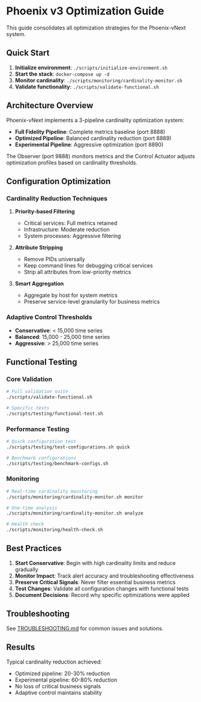 # Phoenix v3 Optimization Guide

This guide consolidates all optimization strategies for the Phoenix-vNext system.

## Quick Start

1. **Initialize environment**: `./scripts/initialize-environment.sh`
2. **Start the stack**: `docker-compose up -d`
3. **Monitor cardinality**: `./scripts/monitoring/cardinality-monitor.sh`
4. **Validate functionality**: `./scripts/validate-functional.sh`

## Architecture Overview

Phoenix-vNext implements a 3-pipeline cardinality optimization system:

- **Full Fidelity Pipeline**: Complete metrics baseline (port 8888)
- **Optimized Pipeline**: Balanced cardinality reduction (port 8889)  
- **Experimental Pipeline**: Aggressive optimization (port 8890)

The Observer (port 9888) monitors metrics and the Control Actuator adjusts optimization profiles based on cardinality thresholds.

## Configuration Optimization

### Cardinality Reduction Techniques

1. **Priority-based Filtering**
   - Critical services: Full metrics retained
   - Infrastructure: Moderate reduction
   - System processes: Aggressive filtering

2. **Attribute Stripping**
   - Remove PIDs universally
   - Keep command lines for debugging critical services
   - Strip all attributes from low-priority metrics

3. **Smart Aggregation**
   - Aggregate by host for system metrics
   - Preserve service-level granularity for business metrics

### Adaptive Control Thresholds

- **Conservative**: < 15,000 time series
- **Balanced**: 15,000 - 25,000 time series
- **Aggressive**: > 25,000 time series

## Functional Testing

### Core Validation
```bash
# Full validation suite
./scripts/validate-functional.sh

# Specific tests
./scripts/testing/functional-test.sh
```

### Performance Testing
```bash
# Quick configuration test
./scripts/testing/test-configurations.sh quick

# Benchmark configurations
./scripts/testing/benchmark-configs.sh
```

### Monitoring
```bash
# Real-time cardinality monitoring
./scripts/monitoring/cardinality-monitor.sh monitor

# One-time analysis
./scripts/monitoring/cardinality-monitor.sh analyze

# Health check
./scripts/monitoring/health-check.sh
```

## Best Practices

1. **Start Conservative**: Begin with high cardinality limits and reduce gradually
2. **Monitor Impact**: Track alert accuracy and troubleshooting effectiveness
3. **Preserve Critical Signals**: Never filter essential business metrics
4. **Test Changes**: Validate all configuration changes with functional tests
5. **Document Decisions**: Record why specific optimizations were applied

## Troubleshooting

See [TROUBLESHOOTING.md](TROUBLESHOOTING.md) for common issues and solutions.

## Results

Typical cardinality reduction achieved:
- Optimized pipeline: 20-30% reduction
- Experimental pipeline: 60-80% reduction
- No loss of critical business signals
- Adaptive control maintains stability